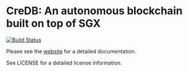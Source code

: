 # CreDB: An autonomous blockchain built on top of SGX

[![Build Status](https://travis-ci.org/kaimast/credb.svg?branch=master)](https://travis-ci.org/kaimast/credb)

Please see the [website](https://credb.systems) for a detailed documentation.

See LICENSE for a detailed license information.
